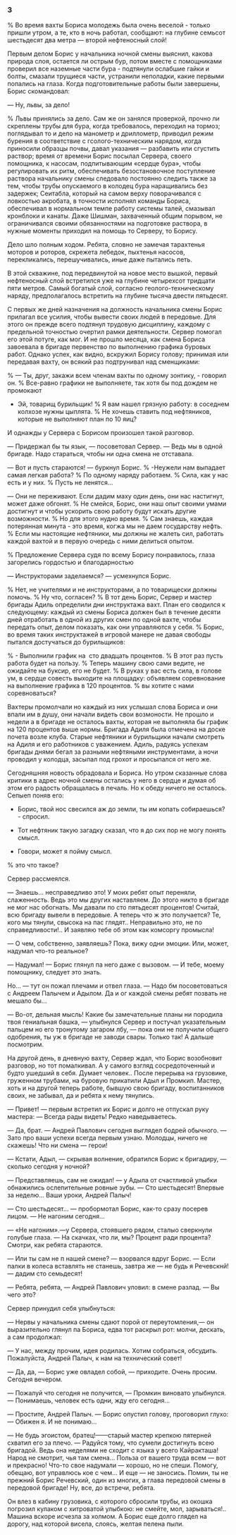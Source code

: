 ### 3

% Во время вахты Бориса молодежь была очень веселой - только пришли утром, а те, кто в ночь работал, сообщают: на глубине семьсот шестьдесят два метра — второй нефтеносный слой!

Первым делом Борис у начальника ночной смены выяснил, какова природа слоя, остается ли острым бур, потом вместе с помощниками проверил все наземные части бура - подтянули ослабшие гайки и болты, смазали трущиеся части, устранили неполадки, какие первыми попались на глаза.
Когда подготовительные работы были завершены, Борис скомандовал:

— Ну, львы, за дело!

% Львы принялись за дело.
Сам же он занялся проверкой, прочно ли скреплены трубы для бура, когда требовалось, переходил на тормоз; поглядывал то и дело на манометр и дриллометр, приводил режим бурения в соответствие с гсолого-техническим нарядом, когда приносили образцы почвы, давал указания — разбавить или сгустить раствор; время от времени Борис посылал Сервера, своего помощника, к насосам, подпитывающим «сердце бура», чтобы регулировать их ритм, обеспечивать безостановочное поступление раствора начальнику смены следовало постоянно следить также за тем, чтобы трубы опускаемого в колодец бура наращивались без задержек; Сеитабла, который на самом верху поворачивался с ловкостью акробата, в точности исполнял команды Бориса, обеспечивал в нормальном темпе работу системы талей, смазывал кронблоки и канаты.
Даже Шишман, захваченный общим порывом, не ограничивался своими обязанностями на подготовке раствора, в нужные моменты приходил на помощь то Серверу, то Борису.

Дело шло полным ходом.
Ребята, словно не замечая тарахтенья моторов и роторов, скрежета лебедок, пыхтенья насосов, перекликались, перешучивались, иные даже пытались петь.

В этой скважине, под передвинутой на новое место вышкой, первый нефтеносный слой встретился уже на глубине четырехсот тридцати пяти метров.
Самый богатый слой, согласно геолого-техническому наряду, предполагалось встретить на глубине тысяча двести пятьдесят.

С первых же дней назначения на должность начальника смены Борис прилагал все усилия, чтобы вывести своих людей в передовые.
Для этого он прежде всего подтянул трудовую дисциплину, каждому с предельной точностью очертил рамки деятельности.
Сервер помогал его этой потуге, как мог.
И не прошло месяца, как смена Бориса завоевала в бригаде первенство по выполнению графика буровых работ.
Однако успех, как видно, вскружил Борису голову; принимая или передавая вахту, он всякий раз подтрунивал над сменщиками:

% — Ты, друг, закажи всем членам вахты по одному зонтику, - говорил он.
% Все-равно графики не выполняете, так хотя бы под дождем не промокают

- Эй, товарищ бурильщик!
% Я вам нашел грязную работу: в соседнем колхозе нужны цыплята.
% Не хочешь ставить под нефтяников, которые не выполняют план по 10 яиц?

И однажды у Сервера с Борисом произошел такой разговор.

— Придержал бы ты язык, — посоветовал Сервер. — Ведь мы в одной бригаде.
Надо стараться, чтобы ни одна смена не отставала.

— Вот и пусть стараются! — буркнул Борис.
% -Неужели нам выпадает самая легкая работа?
% По одному наряду работаем.
% Сила, как у нас есть и у них.
% Пусть не ленятся...

— Они не переживают.
Если дадим маху один день, они нас настигнут, может даже обгонят.
% Не смейся, Борис, они наш опыт своими умами достигнут и чтобы ускорить свою работу будут искать другие возможности.
% Но для этого нудно время.
% Сам знаешь, каждая потерянная минута - это время, когжа мы не даем государству нефть.
% Если мы настоящие нефтяники, мы должны не жалеть сил, работать каждой вахтой и в первую очередь с ними делиться опытом.

% Предложение Сервера судя по всему Борису понравилось, глаза загорелись гордостью и благодарностью

— Инструкторами заделаемся? — усмехнулся Борис.

% Нет, не учителями и не инструкторами, а по товарищески должны помочь.
% Ну что, согласен?
% В тот день Борис, Сервер и мастер бригады Адиль определили дни инструктажа вахт.
План его сводился к следующему: каждый из смены Бориса должен был в течение десяти дней отработать в одной из других смен по одной вахте, чтобы передать опыт, делом показать, как они управляются у себя.
% Борис, во время таких инструктажей в игровой манере не давая свободы пытался достучаться до бурильщиков:

% - Выполнили график на  сто двадцать процентов.
% В этот раз пусть работа будет на пользу.
% Теперь машину свою сами ведите, не ожидайте на буксир, его не будет.
% В руках у вас есть сила, в голове ум, в сердце совесть выходите на площадку: объявляем соревнование на выполнение графика в 120 процентов.
% вы хотите с нами соревноваться?

Вахтеры промолчали но каждый из них услышал слова Бориса и они впали им в душу, они начали видеть свои возмоности.
Не прошло и недели а в бригаде не осталось вахты, которая не выполняла бы график на 120 процентов выше нормы.
Бригада Адиля была отмечена на доске почета возле клуба.
Старые нефтяники и бурильщики начали смотреть на Адиля и его работников с уважением.
Адиль, радуясь успехам бригады днями бегал за разными нефтяными инструментами, а ночи проводил у колодца, засыпал под грохот и просыпался от него же.

Сегодняшняя новость обрадовала и Бориса.
Но утром сказанные слова критики в адрес ночной смены остались у него в сердце и думая об этом его радость обращалась в печаль.
Но к обеду ничего не осталось.
Сепыеп поняв его:

- Борис, твой нос свесился аж до земли, ты им копать собираешься? - спросил.

- Тот нефтяник такую загадку сказал, что я до сих пор не могу понять смысл.

- Говори, может я пойму смысл.

%
это что такое?

Сервер рассмеялся.

— Знаешь...
несправедливо это!
У моих ребят опыт переняли, слаженность.
Ведь это мы других наставляем.
До этого никто в бригаде не мог нас обогнать.
Мы давали по сто пятьдесят процентов!
Считай, всю бригаду вывели в передовые.
А теперь что ж это получается?
Те, кого мы тянули, свысока на пас глядят..
Неправильно это, не по справедливости!..
И заявляю тебе об этом как комсоргу промысла!

— О чем, собственно, заявляешь?
Пока, вижу одни эмоции.
Или, может, надумал что-то реальное?

— Надумал!
— Борис глянул па него даже с вызовом.
— И тебе, моему помощнику, следует это знать.

Но...
— тут он пожал плечами и отвел глаза.
— Надо бм посоветоваться с Андреем Палычем и Адылом.
Да и ог каждой смены ребят позвать не мешало бы...

— Во-от, дельная мысль!
Какие бы замечательные планы ни породила твоя гениальная башка, — улыбнулся Сервер и постучал указательным пальцем но его тронутому загаром лбу, — пока они не получили общего одобрения, ты уж в бригаде не заводи свары.
Только так!
А дальше посмотрим.

На другой день, в дневную вахту, Сервер ждал, что Борис возобновит разговор, но тот помалкивал.
А у самого взгляд сосредоточенный и будто ушедший в себя.
Думает человек..
После перерыва на грузовике, груженном трубами, на буровую прикатили Адыл и Промкип.
Мастер, хоть и на другой теперь работе, бывшую свою бригаду, воспитанников своих, не забывал, да и ребята к нему тянулись.

— Привет!
— первым встретил их Борис и долго не отпускал руку мастера: — Всегда рады видеть!
Редко наведываетесь.

— Да, брат.
— Андрей Павлович сегодня выглядел бодрей обычного.
— Зато про ваши успехи всегда первым узнаю.
Молодцы, ничего не скажешь!
Что ни смена — герои!




















— Кстати, Адыл, — скрывая волнение, обратился Борис к бригадиру, — сколько сегодня у ночной?

— Представляешь, сам не ожидал!
— у Адыла от счастливой улыбки обнажились ослепительные ровные зубы.
— Сто шестьдесят!
Впервые за неделю...
Ваши уроки, Андрей Палыч!

— Сто шестьдесят...
— пробормотал Борис, как-то сразу посерев лицом.
— Не нагоним сегодня...

— «Не нагоним».—у Сервера, стоявшего рядом, сталыо сверкнули голубые глаза.
— На скачках, что ли, мы?
Процент ради процента?
Смотри, как ребята стараются.

— Или ты сам не п нашей смене?
— взорвался вдруг Борис.
— Если палки в колеса вставлять не станешь, завтра же — не будь я Речевскнй!
— дадим сто семьдесят!

— Ребята, ребята, — Андрей Павлович уловил: в смене разлад.
— Вы чего это?

Сервер принудил себя улыбнуться:

— Нервы у начальника смены сдают порой от переутомления,— он выразительно глянул па Бориса, едва тот раскрыл рот: молчи, дескать, а сам продолжал:

— У нас, между прочим, идея родилась.
Хотим собраться, обсудить.
Пожалуйста, Андрей Палыч, к нам на технический совет!

— Да, да, — Борис уже овладел собой, — приходите.
Очень просим.
Сегодня вечером.

— Пожалуй что сегодня не получится, — Промкин виновато улыбнулся.
— Понимаешь, человек есть одни, жду его сегодня...

— Простите, Андрей Палыч.
— Борис опустил голову, проговорил глухо: — Обижен я.
И не понимаю...

— Не будь эгоистом, братец!——старый мастер крепкою пятерней схватил его за плечо.
— Радуйся тому, что сумели достигнуть всею бригадой.
Ведь она неделями не сходит с языка у всего Кайракташа!
Народ не смотрит, чья там смена...
Польза от вашего труда всем — вот и прекрасно!
Что-то свое надумали — хорошо, но не спеши.
Помогу, обещаю, вот управлюсь кое с чем...
И еще — не заносись.
Помин, ты не прежний Борис Речевский, один из многих, а глава передовой смены в передовой бригаде!
Ну, все, до встречи, ребята.

Он влез в кабину грузовика, с которого сбросили трубы, из окошка погрозил кулаком с хитроватой улыбкою: не смейте, мол, зарываться!..
Машина вскоре исчезла за холмом.
А Борис еще долго глядел на дорогу, над которой висела, слоясь, желтая пелена пыли.

